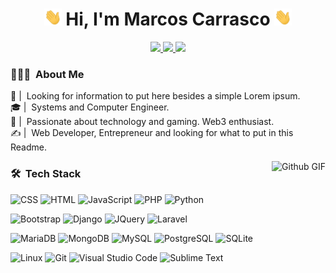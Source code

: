 <p align="center"><h1 align="center"> <img src="https://raw.githubusercontent.com/ABSphreak/ABSphreak/master/gifs/Hi.gif" width="28px" alt="Hand GIF" /> Hi, I'm Marcos Carrasco <img src="https://raw.githubusercontent.com/ABSphreak/ABSphreak/master/gifs/Hi.gif" width="28px" alt="Hand GIF" /> </h1></p>
<p align="center">
<a href="https://www.linkedin.com/in/marcosklender/"><img src="https://img.shields.io/badge/LinkedIn-0077B5?style=for-the-badge&logo=linkedin&logoColor=white"/> </a>
<a href="https://twitter.com/marcosklender/"><img src="https://img.shields.io/badge/Twitter-1DA1F2?style=for-the-badge&logo=twitter&logoColor=white"/> </a>
<a href="https://www.instagram.com/marcosklender/"><img src="https://img.shields.io/badge/Instagram-E4405F?style=for-the-badge&logo=instagram&logoColor=white"/> </a>
</p>

### 👨🏻‍💻 &nbsp;About Me

💬 | &nbsp;Looking for information to put here besides a simple Lorem ipsum.\
🎓 | &nbsp;Systems and Computer Engineer.\
🌱 | &nbsp;Passionate about technology and gaming. Web3 enthusiast.\
✍️ | &nbsp;Web Developer, Entrepreneur and looking for what to put in this Readme.

<img alt="Github GIF" src="https://user-images.githubusercontent.com/5713670/87202985-820dcb80-c2b6-11ea-9f56-7ec461c497c3.gif" align="right"/>

### 🛠 &nbsp;Tech Stack

  ![CSS](https://img.shields.io/badge/CSS3-1572B6?style=for-the-badge&logo=css3&logoColor=white)
  ![HTML](https://img.shields.io/badge/HTML5-E34F26?style=for-the-badge&logo=html5&logoColor=white)
  ![JavaScript](https://img.shields.io/badge/JavaScript-323330?style=for-the-badge&logo=javascript&logoColor=F7DF1E)
  ![PHP](https://img.shields.io/badge/PHP-777BB4?style=for-the-badge&logo=php&logoColor=white)
  ![Python](https://img.shields.io/badge/Python-FFD43B?style=for-the-badge&logo=python&logoColor=blue)

  ![Bootstrap](https://img.shields.io/badge/Bootstrap-563D7C?style=for-the-badge&logo=bootstrap&logoColor=white)
  ![Django](https://img.shields.io/badge/Django-092E20?style=for-the-badge&logo=django&logoColor=green)
  ![JQuery](https://img.shields.io/badge/jQuery-0769AD?style=for-the-badge&logo=jquery&logoColor=white)
  ![Laravel](https://img.shields.io/badge/Laravel-FF2D20?style=for-the-badge&logo=laravel&logoColor=white)

  ![MariaDB](https://img.shields.io/badge/MariaDB-003545?style=for-the-badge&logo=mariadb&logoColor=white)
  ![MongoDB](https://img.shields.io/badge/MongoDB-4EA94B?style=for-the-badge&logo=mongodb&logoColor=white)
  ![MySQL](https://img.shields.io/badge/MySQL-005C84?style=for-the-badge&logo=mysql&logoColor=white)
  ![PostgreSQL](https://img.shields.io/badge/PostgreSQL-316192?style=for-the-badge&logo=postgresql&logoColor=white)
  ![SQLite](https://img.shields.io/badge/SQLite-07405E?style=for-the-badge&logo=sqlite&logoColor=white)

  ![Linux](https://img.shields.io/badge/Linux-FCC624?style=for-the-badge&logo=linux&logoColor=black)
  ![Git](https://img.shields.io/badge/GIT-E44C30?style=for-the-badge&logo=git&logoColor=white)
  ![Visual Studio Code](https://img.shields.io/badge/Visual_Studio_Code-0078D4?style=for-the-badge&logo=visual%20studio%20code&logoColor=white)
  ![Sublime Text](https://img.shields.io/badge/sublime_text-%23575757.svg?&style=for-the-badge&logo=sublime-text&logoColor=important)
